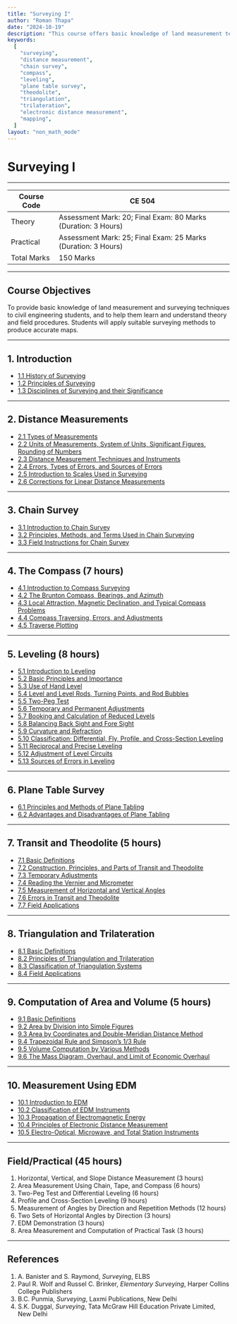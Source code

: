 ```yaml
---
title: "Surveying I"
author: "Roman Thapa"
date: "2024-10-19"
description: "This course offers basic knowledge of land measurement techniques and surveying methods essential for civil engineering students to understand both theory and field procedures for accurate map production."
keywords:
  [
    "surveying",
    "distance measurement",
    "chain survey",
    "compass",
    "leveling",
    "plane table survey",
    "theodolite",
    "triangulation",
    "trilateration",
    "electronic distance measurement",
    "mapping",
  ]
layout: "non_math_mode"
---
```


# Surveying I

---

| Course Code | CE 504                                                        |
| ----------- | ------------------------------------------------------------- |
| Theory      | Assessment Mark: 20; Final Exam: 80 Marks (Duration: 3 Hours) |
| Practical   | Assessment Mark: 25; Final Exam: 25 Marks (Duration: 3 Hours) |
| Total Marks | 150 Marks                                                     |

---

## Course Objectives

To provide basic knowledge of land measurement and surveying techniques to civil engineering students, and to help them learn and understand theory and field procedures. Students will apply suitable surveying methods to produce accurate maps.

---

## 1. Introduction

- [1.1 History of Surveying](path/to/subtopic1/)
- [1.2 Principles of Surveying](path/to/subtopic2/)
- [1.3 Disciplines of Surveying and their Significance](path/to/subtopic3/)

---

## 2. Distance Measurements

- [2.1 Types of Measurements](path/to/subtopic4/)
- [2.2 Units of Measurements, System of Units, Significant Figures, Rounding of Numbers](path/to/subtopic5/)
- [2.3 Distance Measurement Techniques and Instruments](path/to/subtopic6/)
- [2.4 Errors, Types of Errors, and Sources of Errors](path/to/subtopic7/)
- [2.5 Introduction to Scales Used in Surveying](path/to/subtopic8/)
- [2.6 Corrections for Linear Distance Measurements](path/to/subtopic9/)

---

## 3. Chain Survey

- [3.1 Introduction to Chain Survey](path/to/subtopic10/)
- [3.2 Principles, Methods, and Terms Used in Chain Surveying](path/to/subtopic11/)
- [3.3 Field Instructions for Chain Survey](path/to/subtopic12/)

---

## 4. The Compass (7 hours)

- [4.1 Introduction to Compass Surveying](path/to/subtopic13/)
- [4.2 The Brunton Compass, Bearings, and Azimuth](path/to/subtopic14/)
- [4.3 Local Attraction, Magnetic Declination, and Typical Compass Problems](path/to/subtopic15/)
- [4.4 Compass Traversing, Errors, and Adjustments](path/to/subtopic16/)
- [4.5 Traverse Plotting](path/to/subtopic17/)

---

## 5. Leveling (8 hours)

- [5.1 Introduction to Leveling](path/to/subtopic18/)
- [5.2 Basic Principles and Importance](path/to/subtopic19/)
- [5.3 Use of Hand Level](path/to/subtopic20/)
- [5.4 Level and Level Rods, Turning Points, and Rod Bubbles](path/to/subtopic21/)
- [5.5 Two-Peg Test](path/to/subtopic22/)
- [5.6 Temporary and Permanent Adjustments](path/to/subtopic23/)
- [5.7 Booking and Calculation of Reduced Levels](path/to/subtopic24/)
- [5.8 Balancing Back Sight and Fore Sight](path/to/subtopic25/)
- [5.9 Curvature and Refraction](path/to/subtopic26/)
- [5.10 Classification: Differential, Fly, Profile, and Cross-Section Leveling](path/to/subtopic27/)
- [5.11 Reciprocal and Precise Leveling](path/to/subtopic28/)
- [5.12 Adjustment of Level Circuits](path/to/subtopic29/)
- [5.13 Sources of Errors in Leveling](path/to/subtopic30/)

---

## 6. Plane Table Survey

- [6.1 Principles and Methods of Plane Tabling](path/to/subtopic31/)
- [6.2 Advantages and Disadvantages of Plane Tabling](path/to/subtopic32/)

---

## 7. Transit and Theodolite (5 hours)

- [7.1 Basic Definitions](path/to/subtopic33/)
- [7.2 Construction, Principles, and Parts of Transit and Theodolite](path/to/subtopic34/)
- [7.3 Temporary Adjustments](path/to/subtopic35/)
- [7.4 Reading the Vernier and Micrometer](path/to/subtopic36/)
- [7.5 Measurement of Horizontal and Vertical Angles](path/to/subtopic37/)
- [7.6 Errors in Transit and Theodolite](path/to/subtopic38/)
- [7.7 Field Applications](path/to/subtopic39/)

---

## 8. Triangulation and Trilateration

- [8.1 Basic Definitions](path/to/subtopic40/)
- [8.2 Principles of Triangulation and Trilateration](path/to/subtopic41/)
- [8.3 Classification of Triangulation Systems](path/to/subtopic42/)
- [8.4 Field Applications](path/to/subtopic43/)

---

## 9. Computation of Area and Volume (5 hours)

- [9.1 Basic Definitions](path/to/subtopic44/)
- [9.2 Area by Division into Simple Figures](path/to/subtopic45/)
- [9.3 Area by Coordinates and Double-Meridian Distance Method](path/to/subtopic46/)
- [9.4 Trapezoidal Rule and Simpson’s 1/3 Rule](path/to/subtopic47/)
- [9.5 Volume Computation by Various Methods](path/to/subtopic48/)
- [9.6 The Mass Diagram, Overhaul, and Limit of Economic Overhaul](path/to/subtopic49/)

---

## 10. Measurement Using EDM

- [10.1 Introduction to EDM](path/to/subtopic50/)
- [10.2 Classification of EDM Instruments](path/to/subtopic51/)
- [10.3 Propagation of Electromagnetic Energy](path/to/subtopic52/)
- [10.4 Principles of Electronic Distance Measurement](path/to/subtopic53/)
- [10.5 Electro-Optical, Microwave, and Total Station Instruments](path/to/subtopic54/)

---

## Field/Practical (45 hours)

1. Horizontal, Vertical, and Slope Distance Measurement (3 hours)
2. Area Measurement Using Chain, Tape, and Compass (6 hours)
3. Two-Peg Test and Differential Leveling (6 hours)
4. Profile and Cross-Section Leveling (9 hours)
5. Measurement of Angles by Direction and Repetition Methods (12 hours)
6. Two Sets of Horizontal Angles by Direction (3 hours)
7. EDM Demonstration (3 hours)
8. Area Measurement and Computation of Practical Task (3 hours)

---

## References

1. A. Banister and S. Raymond, _Surveying_, ELBS
2. Paul R. Wolf and Russel C. Brinker, _Elementary Surveying_, Harper Collins College Publishers
3. B.C. Punmia, _Surveying_, Laxmi Publications, New Delhi
4. S.K. Duggal, _Surveying_, Tata McGraw Hill Education Private Limited, New Delhi

